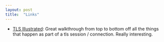 ```yaml
---
layout: post
title:  "Links"
---
```


* [TLS Illustrated](https://tls13.xargs.org): Great walkthrough from top to bottom off all the things that happen as part of a tls session / connection. Really interesting.